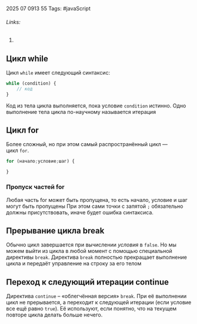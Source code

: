 2025 07 0913 55
Tags: #javaScript 
###### Links: 
1) 
## Цикл while
Цикл `while` имеет следующий синтаксис:
```js
while (condition) {
	// код
}
```
Код из тела цикла выполняется, пока условие `condition` истинно. Одно выполнение тела цикла по-научному называется итерация
## Цикл for
Более сложный, но при этом самый распространённый цикл — цикл `for`.
```js
for (начало;условие;шаг) {

}
```
### Пропуск частей for
Любая часть for может быть пропущена, то есть начало, условие и шаг могут быть пропущены
При этом сами точки с запятой `;` обязательно должны присутствовать, иначе будет ошибка синтаксиса.
## Прерывание цикла break
Обычно цикл завершается при вычислении _условия_ в `false`.
Но мы можем выйти из цикла в любой момент с помощью специальной директивы `break`.
Директива `break` полностью прекращает выполнение цикла и передаёт управление на строку за его телом
## Переход к следующий итерации continue
Директива `continue` – «облегчённая версия» `break`. При её выполнении цикл не прерывается, а переходит к следующей итерации (если условие все ещё равно `true`).
Её используют, если понятно, что на текущем повторе цикла делать больше нечего.
